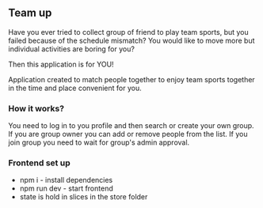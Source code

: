 ## Team up

Have you ever tried to collect 
group of friend to play team sports, 
but you failed because of the schedule mismatch? 
You would like to move more but individual activities are boring for you?

Then this application is for YOU!

Application created to match
people together to enjoy team sports together 
in the time and place convenient for you.

### How it works?

You need to log in to you profile and then search 
or create your own group. 
If you are group owner you can add or remove people from the list.
If you join group you need to wait for group's admin approval.


### Frontend set up

- npm i - install dependencies
- npm run dev - start frontend
- state is hold in slices in the store folder


